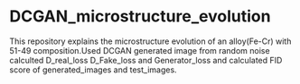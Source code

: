 # DCGAN_microstructure_evolution
This repository explains the microstructure evolution of an alloy(Fe-Cr) with 51-49 composition.Used DCGAN generated image from random noise calculted D_real_loss D_Fake_loss and Generator_loss and calculated FID score of generated_images and test_images.
